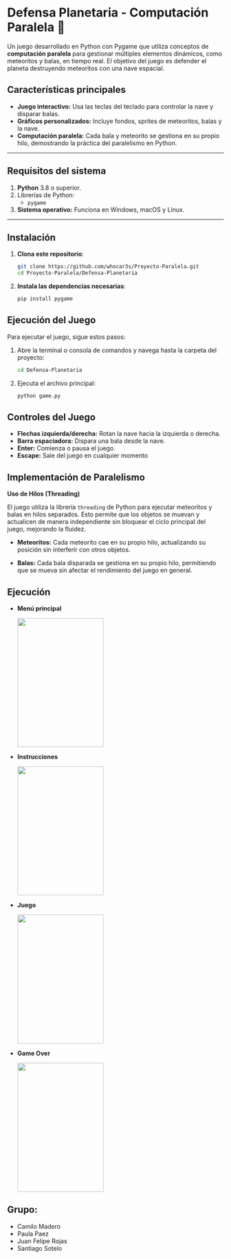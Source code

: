 # **Defensa Planetaria - Computación Paralela** 🌌

Un juego desarrollado en Python con Pygame que utiliza conceptos de **computación paralela** para gestionar múltiples elementos dinámicos, como meteoritos y balas, en tiempo real. El objetivo del juego es defender el planeta destruyendo meteoritos con una nave espacial.

## **Características principales**
- **Juego interactivo:** Usa las teclas del teclado para controlar la nave y disparar balas.
- **Gráficos personalizados:** Incluye fondos, sprites de meteoritos, balas y la nave.
- **Computación paralela:** Cada bala y meteorito se gestiona en su propio hilo, demostrando la práctica del paralelismo en Python.

---

## **Requisitos del sistema**
1. **Python** 3.8 o superior.
2. Librerías de Python:
   - `pygame`
3. **Sistema operativo:** Funciona en Windows, macOS y Linux.

---

## **Instalación**
1. **Clona este repositorio**:
   ```bash
   git clone https://github.com/whocar3s/Proyecto-Paralela.git
   cd Proyecto-Paralela/Defensa-Planetaria
2. **Instala las dependencias necesarias**:
    ```bash
    pip install pygame
## **Ejecución del Juego** ##
Para ejecutar el juego, sigue estos pasos:

1. Abre la terminal o consola de comandos y navega hasta la carpeta del proyecto:
    ```bash
    cd Defensa-Planetaria
2. Ejecuta el archivo principal:
    ```bash
    python game.py
## **Controles del Juego** ##
- **Flechas izquierda/derecha:** Rotan la nave hacia la izquierda o derecha.
- **Barra espaciadora:** Dispara una bala desde la nave.
- **Enter:** Comienza o pausa el juego.
- **Escape:** Sale del juego en cualquier momento

## **Implementación de Paralelismo** ##

**Uso de Hilos (Threading)**
 
 El juego utiliza la librería `threading` de Python para ejecutar meteoritos y balas en hilos separados. Esto permite que los objetos se muevan y actualicen de manera independiente sin bloquear el ciclo principal del juego, mejorando la fluidez.

- **Meteoritos:** Cada meteorito cae en su propio hilo, actualizando su posición sin interferir con otros objetos.

- **Balas:** Cada bala disparada se gestiona en su propio hilo, permitiendo que se mueva sin afectar el rendimiento del juego en general.

## **Ejecución** ##
- **Menú principal**

    <img src="src/main.png" width="200" height="300">

- **Instrucciones**

    <img src="src/instructions.png" width="200" height="300">

- **Juego**

    <img src="src/gameplay.png" width="200" height="300">

- **Game Over**

    <img src="src/gameover.png" width="200" height="300">




## **Grupo:** ##
- Camilo Madero
- Paula Paez
- Juan Felipe Rojas
- Santiago Sotelo